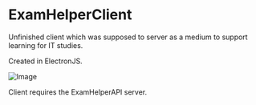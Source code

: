 # ExamHelperClient
Unfinished client which was supposed to server as a medium to support learning for IT studies.

Created in ElectronJS.

![Image](https://i.imgur.com/atk1mgs.png)

Client requires the ExamHelperAPI server.
